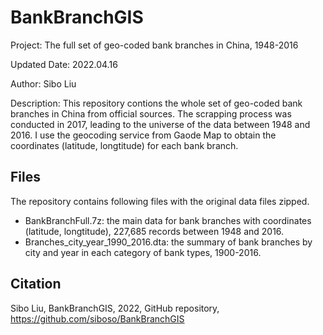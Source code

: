 # BankBranchGIS
Project: The full set of geo-coded bank branches in China, 1948-2016

Updated Date: 2022.04.16

Author: Sibo Liu

Description: This repository contions the whole set of geo-coded bank branches in China from official sources. The scrapping process was conducted in 2017, leading to the universe of the data between 1948 and 2016. I use the geocoding service from Gaode Map to obtain the coordinates (latitude, longtitude) for each bank branch.

## Files
The repository contains following files with the original data files zipped.

- BankBranchFull.7z: the main data for bank branches with coordinates (latitude, longtitude), 227,685 records between 1948 and 2016.
- Branches_city_year_1990_2016.dta: the summary of bank branches by city and year in each category of bank types, 1900-2016.

## Citation
Sibo Liu, BankBranchGIS, 2022, GitHub repository, https://github.com/siboso/BankBranchGIS

